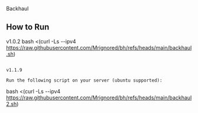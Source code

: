 Backhaul

## How to Run

v1.0.2
bash <(curl -Ls --ipv4 https://raw.githubusercontent.com/Mrignored/bh/refs/heads/main/backhaul.sh)
```

v1.1.9

Run the following script on your server (ubuntu supported):
```
bash <(curl -Ls --ipv4 https://raw.githubusercontent.com/Mrignored/bh/refs/heads/main/backhaul2.sh)
```


